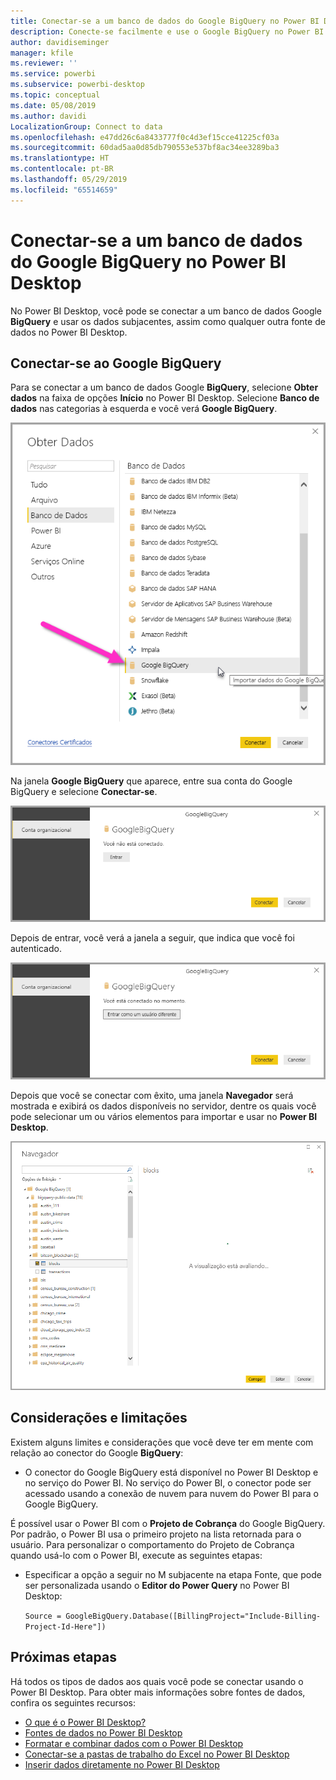 ```yaml
---
title: Conectar-se a um banco de dados do Google BigQuery no Power BI Desktop
description: Conecte-se facilmente e use o Google BigQuery no Power BI Desktop
author: davidiseminger
manager: kfile
ms.reviewer: ''
ms.service: powerbi
ms.subservice: powerbi-desktop
ms.topic: conceptual
ms.date: 05/08/2019
ms.author: davidi
LocalizationGroup: Connect to data
ms.openlocfilehash: e47dd26c6a8433777f0c4d3ef15cce41225cf03a
ms.sourcegitcommit: 60dad5aa0d85db790553e537bf8ac34ee3289ba3
ms.translationtype: HT
ms.contentlocale: pt-BR
ms.lasthandoff: 05/29/2019
ms.locfileid: "65514659"
---
```

# <a name="connect-to-a-google-bigquery-database-in-power-bi-desktop"></a>Conectar-se a um banco de dados do Google BigQuery no Power BI Desktop
No Power BI Desktop, você pode se conectar a um banco de dados Google **BigQuery** e usar os dados subjacentes, assim como qualquer outra fonte de dados no Power BI Desktop.

## <a name="connect-to-google-bigquery"></a>Conectar-se ao Google BigQuery
Para se conectar a um banco de dados Google **BigQuery**, selecione **Obter dados** na faixa de opções **Início** no Power BI Desktop. Selecione **Banco de dados** nas categorias à esquerda e você verá **Google BigQuery**.

![Caixa de diálogo Get Data para o Google BigQuery](media/desktop-connect-bigquery/connect_bigquery_01.png)

Na janela **Google BigQuery** que aparece, entre sua conta do Google BigQuery e selecione **Conectar-se**.

![Entrar no Google BigQuery](media/desktop-connect-bigquery/connect_bigquery_02.png)

Depois de entrar, você verá a janela a seguir, que indica que você foi autenticado. 

![Conectado ao Google](media/desktop-connect-bigquery/connect_bigquery_02b.png)

Depois que você se conectar com êxito, uma janela **Navegador** será mostrada e exibirá os dados disponíveis no servidor, dentre os quais você pode selecionar um ou vários elementos para importar e usar no **Power BI Desktop**.

![Dados do Google BigQuery](media/desktop-connect-bigquery/connect_bigquery_03.png)

## <a name="considerations-and-limitations"></a>Considerações e limitações
Existem alguns limites e considerações que você deve ter em mente com relação ao conector do Google **BigQuery**:

* O conector do Google BigQuery está disponível no Power BI Desktop e no serviço do Power BI. No serviço do Power BI, o conector pode ser acessado usando a conexão de nuvem para nuvem do Power BI para o Google BigQuery.

É possível usar o Power BI com o **Projeto de Cobrança** do Google BigQuery. Por padrão, o Power BI usa o primeiro projeto na lista retornada para o usuário. Para personalizar o comportamento do Projeto de Cobrança quando usá-lo com o Power BI, execute as seguintes etapas:

 * Especificar a opção a seguir no M subjacente na etapa Fonte, que pode ser personalizada usando o **Editor do Power Query** no Power BI Desktop:

    ```Source = GoogleBigQuery.Database([BillingProject="Include-Billing-Project-Id-Here"])```

## <a name="next-steps"></a>Próximas etapas
Há todos os tipos de dados aos quais você pode se conectar usando o Power BI Desktop. Para obter mais informações sobre fontes de dados, confira os seguintes recursos:

* [O que é o Power BI Desktop?](desktop-what-is-desktop.md)
* [Fontes de dados no Power BI Desktop](desktop-data-sources.md)
* [Formatar e combinar dados com o Power BI Desktop](desktop-shape-and-combine-data.md)
* [Conectar-se a pastas de trabalho do Excel no Power BI Desktop](desktop-connect-excel.md)   
* [Inserir dados diretamente no Power BI Desktop](desktop-enter-data-directly-into-desktop.md)   

